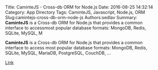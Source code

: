 Title: CaminteJS - Cross-db ORM for Node.js
Date: 2016-08-25 14:32:14
Category: App Directory
Tags: CaminteJS, Javascript, Node.js, ORM
Slug:camintejs-cross-db-orm-node-js
Authors:sedlav
Summary: **CaminteJS** is a Cross-db ORM for Node.js that provides a common interface to accessmost popular database formats: MongoDB, Redis, SQLite, MySQL, M

**CaminteJS** is a Cross-db ORM for Node.js that provides a common interface to access
most popular database formats: MongoDB, Redis, SQLite, MySQL, MariaDB, PostgreSQL, CouchDB, ...

[Link](http://www.camintejs.com/)

